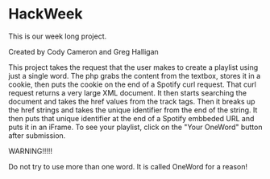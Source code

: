 # HackWeek
This is our week long project.

Created by Cody Cameron and Greg Halligan

This project takes the request that the user makes to create a playlist using just a single word. The php grabs the content from the textbox, stores it in a cookie, then puts the cookie on the end of a Spotify curl request. That curl request returns a very large XML document. It then starts searching the document and takes the href values from the track tags. Then it breaks up the href strings and takes the unique identifier from the end of the string. It then puts that unique identifier at the end of a Spotify embbeded URL and puts it in an iFrame. To see your playlist, click on the "Your OneWord" button after submission.


WARNING!!!!!

Do not try to use more than one word. It is called OneWord for a reason!
